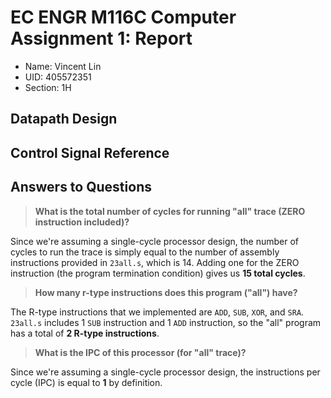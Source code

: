 # EC ENGR M116C Computer Assignment 1: Report

* Name: Vincent Lin
* UID: 405572351
* Section: 1H


## Datapath Design

<!-- TODO: Datapath with control signals. -->


## Control Signal Reference

<!-- TODO: Table that shows the values for each control signal for all
instructions. -->


## Answers to Questions

> **What is the total number of cycles for running "all" trace (ZERO instruction
> included)?**

Since we're assuming a single-cycle processor design, the number of cycles to
run the trace is simply equal to the number of assembly instructions provided in
`23all.s`, which is 14. Adding one for the ZERO instruction (the program
termination condition) gives us **15 total cycles**.

> **How many r-type instructions does this program ("all") have?**

The R-type instructions that we implemented are `ADD`, `SUB`, `XOR`, and `SRA`.
`23all.s` includes 1 `SUB` instruction and 1 `ADD` instruction, so the "all"
program has a total of **2 R-type instructions**.

> **What is the IPC of this processor (for "all" trace)?**

Since we're assuming a single-cycle processor design, the instructions per cycle
(IPC) is equal to **1** by definition.
